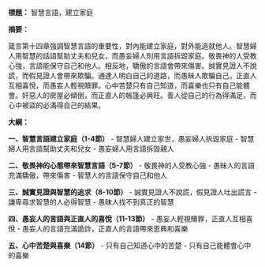 **標題：** 智慧言語，建立家庭

**摘要：**

箴言第十四章強調智慧言語的重要性，對內能建立家庭，對外能造就他人。智慧婦人用智慧的話語幫助丈夫和兒女，而愚妄婦人則用言語拆毀家庭。敬畏神的人受教心強，言語能保守自己和他人。相反地，驕傲的言語會帶來傷害。誠實見證人不說謊，而假見證人會帶來欺騙。通達人明白自己的道路，而愚昧人欺騙自己。正直人互相喜悅，而愚妄人輕視贖罪。心中苦楚只有自己知道，而喜樂也只有自己能體會。奸惡人的房屋必傾倒，而正直人的帳篷必興旺。善人從自己的行為得滿足，而心中被盜的必滿得自己的結果。

**大綱：**

**一、智慧言語建立家庭（1-4節）**
    - 智慧婦人建立家世，愚妄婦人拆毀家庭
    - 智慧婦人用言語幫助丈夫和兒女
    - 愚妄婦人用言語拆毀親人

**二、敬畏神的心態帶來智慧言語（5-7節）**
    - 敬畏神的人受教心強
    - 愚昧人的言語充滿驕傲，帶來傷害
    - 智慧人的言語保守自己和他人

**三、誠實見證與智慧的追求（8-10節）**
    - 誠實見證人不說謊，假見證人吐出謊言
    - 謙卑尋求智慧的人必得智慧
    - 愚昧人找不到真正的智慧

**四、愚妄人的言語與正直人的喜悅（11-13節）**
    - 愚妄人輕視贖罪，正直人互相喜悅
    - 愚妄人的言語充滿詭詐，正直人的言語帶來恩典和喜樂

**五、心中苦楚與喜樂（14節）**
    - 只有自己知道心中的苦楚
    - 只有自己能體會心中的喜樂